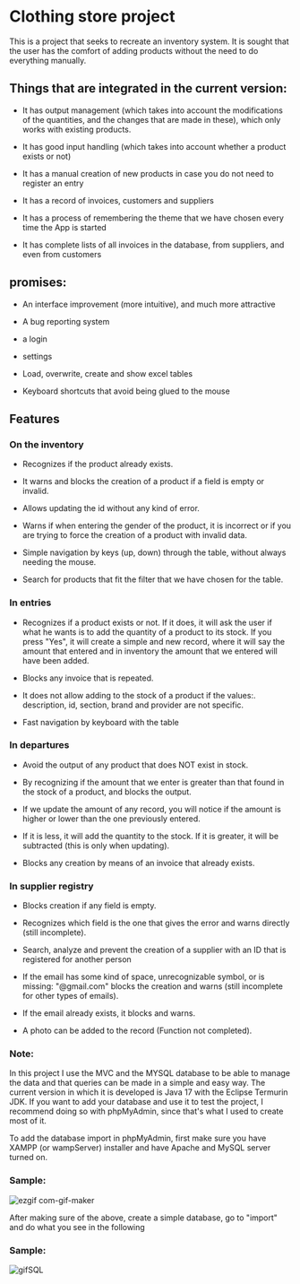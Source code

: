 # Clothing store project

This is a project that seeks to recreate an inventory system. It is sought that the user has the comfort of adding products without the need
to do everything manually.

## Things that are integrated in the current version:

- It has output management (which takes into account the modifications of the quantities, and the changes that are made in these), which only works with existing products.

- It has good input handling (which takes into account whether a product exists or not)

- It has a manual creation of new products in case you do not need to register an entry

- It has a record of invoices, customers and suppliers

- It has a process of remembering the theme that we have chosen every time the App is started

- It has complete lists of all invoices in the database, from suppliers, and even from customers


## promises:

- An interface improvement (more intuitive), and much more attractive

- A bug reporting system

- a login

- settings

- Load, overwrite, create and show excel tables

- Keyboard shortcuts that avoid being glued to the mouse


## Features
 
### On the inventory

* Recognizes if the product already exists.

* It warns and blocks the creation of a product if a field is empty or invalid.

* Allows updating the id without any kind of error.

* Warns if when entering the gender of the product, it is incorrect or if you are trying to force the creation of a product with invalid data.

* Simple navigation by keys (up, down) through the table, without always needing the mouse.

* Search for products that fit the filter that we have chosen for the table.

### In entries

* Recognizes if a product exists or not. If it does, it will ask the user if what he wants is to add the quantity of a product to its stock. If you press "Yes", it will create a simple and new record, where it will say the amount that entered and in inventory the amount that we entered will have been added.

* Blocks any invoice that is repeated.

* It does not allow adding to the stock of a product if the values:. description, id, section, brand and provider are not specific.

* Fast navigation by keyboard with the table

### In departures

* Avoid the output of any product that does NOT exist in stock.

* By recognizing if the amount that we enter is greater than that found in the stock of a product, and blocks the output.

* If we update the amount of any record, you will notice if the amount is higher or lower than the one previously entered. 

* If it is less, it will add the quantity to the stock. If it is greater, it will be subtracted (this is only when updating).

* Blocks any creation by means of an invoice that already exists.

### In supplier registry

* Blocks creation if any field is empty.

* Recognizes which field is the one that gives the error and warns directly (still incomplete).

* Search, analyze and prevent the creation of a supplier with an ID that is registered for another person

* If the email has some kind of space, unrecognizable symbol, or is missing: "@gmail.com" blocks the creation and warns (still incomplete for other types of  emails).

* If the email already exists, it blocks and warns.

* A photo can be added to the record (Function not completed).


### Note:

In this project I use the MVC and the MYSQL database to be able to manage the data and that queries can be made in a simple and easy way. The current version in which it is developed is Java 17 with the Eclipse Termurin JDK. If you want to add your database and use it to test the project, I recommend doing so with phpMyAdmin, since that's what I used to create most of it.

To add the database import in phpMyAdmin, first make sure you have XAMPP (or wampServer) installer and have Apache and MySQL server turned on. 

### Sample:


  ![ezgif com-gif-maker](https://user-images.githubusercontent.com/114286961/212016315-24762572-aac7-4572-b334-21d60b98d0ce.gif)


After making sure of the above, create a simple database, go to "import" and do what you see in the following 

### Sample:


  ![gifSQL](https://user-images.githubusercontent.com/114286961/212017470-525da89d-6d1d-4f11-bdff-74314c2acb9f.gif)




